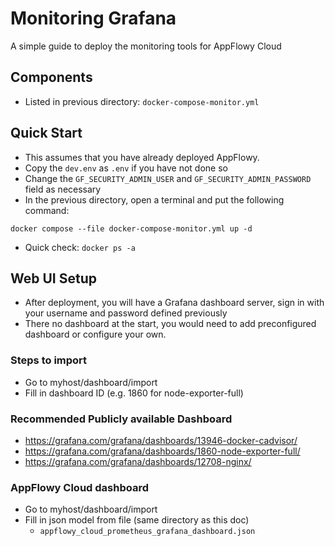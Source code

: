 # Monitoring Grafana
A simple guide to deploy the monitoring tools for AppFlowy Cloud

## Components
- Listed in previous directory: `docker-compose-monitor.yml`

## Quick Start
- This assumes that you have already deployed AppFlowy.
- Copy the `dev.env` as `.env` if you have not done so
- Change the `GF_SECURITY_ADMIN_USER` and `GF_SECURITY_ADMIN_PASSWORD` field as necessary
- In the previous directory, open a terminal and put the following command:
```
docker compose --file docker-compose-monitor.yml up -d
```
- Quick check: `docker ps -a`

## Web UI Setup
- After deployment, you will have a Grafana dashboard server, sign in with your username and password defined previously
- There no dashboard at the start, you would need to add preconfigured dashboard or configure your own.

### Steps to import
- Go to myhost/dashboard/import
- Fill in dashboard ID (e.g. 1860 for node-exporter-full)

### Recommended Publicly available Dashboard
- https://grafana.com/grafana/dashboards/13946-docker-cadvisor/
- https://grafana.com/grafana/dashboards/1860-node-exporter-full/
- https://grafana.com/grafana/dashboards/12708-nginx/

### AppFlowy Cloud dashboard
- Go to myhost/dashboard/import
- Fill in json model from file (same directory as this doc)
  - `appflowy_cloud_prometheus_grafana_dashboard.json`
